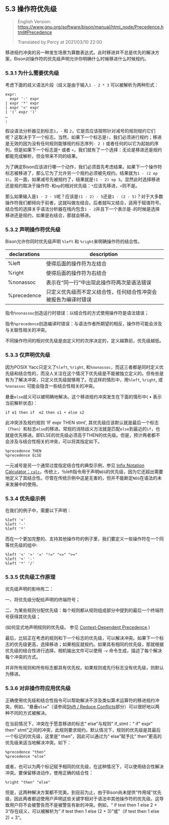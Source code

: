 ## 5.3 操作符优先级

> English Version: https://www.gnu.org/software/bison/manual/html_node/Precedence.html#Precedence
>
> Translated by Percy at 2021/03/10 22:00

移进规约冲突的另一种发生场景为算数表达式。此时移进并不总是优先的解决方案，Bison对操作符的优先级声明允许你明确什么时候移进什么时候规约。



### 5.3.1 为什么需要优先级

考虑下面的歧义语法片段（歧义是由于输入`1 - 2 * 3` 可以被解析为两种形式：

```
expr:
  expr '-' expr
| expr '*' expr
| expr '<' expr
| '(' expr ')'
…
;
```

假设语法分析器见到标志`1`，`-` 和 `2`，它是否应该按照针对减号的规则规约它们呢？这取决于下一个标志。当然，如果下一个标志是`)`，我们必须进行规约；移进是无效的因为没有任何规则能够规约标志序列`- 2 )` 或者任何的以它为起始的序列。但是如果下一个标志是`*` 或者 `<`，我们就有了一个选择：无论是移进还是规约都能完成解析，但会带来不同的结果。

为了确定Bison应该进行哪一个动作，我们必须首先考虑结果。如果下一个操作符标志被移进了，那么它为了允许另一个规约必须被先规约。结果就为`1 - (2 op 3)`。另一面，如果减号先被规约了，结果就是`(1 - 2) op 3`。显然此时选择移进还是规约取决于操作符`-`和`op`的相对优先级：`*`应该先移进，`<`则不是。

那么如果输入是`1 - 2 - 5`呢？应该是`(1 - 2) - 5`还是`1 - (2 - 5)`？对于大多数操作符我们都倾向于前者，这就叫做左结合。后者就叫又结合，适用于赋值符号。结合性的选择关乎语法分析器在栈内包含`1 - 2`并且下一个表示是`-`的时候是选择移进还是规约，如果是右结合，那就会移进。

### 5.3.2 声明操作符优先级

Bison允许你同时优先级声明 `%left` 和 `%right`来明确操作符的结合性。

| declarations | description                                                  |
| ------------ | ------------------------------------------------------------ |
| %left        | 使得后面的操作符为左结合                                     |
| %right       | 使得后面的操作符为右结合                                     |
| %nonassoc    | 表示在“同一行”中出现此操作符两次是语法错误                   |
| %precedence  | 只定义优先级而不定义结合性，任何结合性冲突会被报告为编译时错误 |

指令`%nonassoc`创造运行时错误：以结合性的方式使用操作符是语法错误；

指令`%precedence`创造编译时错误：与语法作者所期望的相反，操作符可能会涉及与关联性相关的冲突。

不同操作符间的相对优先级是由定义时的次序决定的，定义越靠前，优先级越低。

### 5.3.3 仅声明优先级

因为POSIX Yacc只定义了`%left`, `%right`, 和`%nonassoc`，而这三者都是同时定义优先级和结合性的，而没人关注在这个情况下优先级是不能被独立定义的。但有些是有为了解决冲突，只定义优先级就够用了。在这样的情形中，用`%left`, `%right`, 或 `%nonassoc` 可能会隐含一些结合性相关的冲突。

悬垂`else`歧义可以被明确地解决。这个移进规约冲突发生在下面的情形中( • 表示当前解析状态)：

```
if e1 then if  e2 then s1 • else s2
```

此冲突涉及规约规则 ‘IF expr THEN stmt’, 其优先级应该默认就是最后一个标志（`Then`）和标志`else`的移进。常规的消除歧义方法就是匹配`else`到最近的`if`，也就是优先移进。即ELSE的优先级必须高于THEN的优先级。但是，预计两者都不会涉及与结合性相关的冲突，可以将其指定如下。

```
%precedence THEN
%precedence ELSE
```

一元减号是另一个通常过度指定结合性的典型示例，参见 [Infix Notation Calculator：`calc`](https://www.gnu.org/software/bison/manual/html_node/Infix-Calc.html)。传统上，％left指令用于声明`NEG`的优先级，因为它还超出需要地定义了其结合性。尽管在传统示例中这是无害的，但并不能断定`NEG`在语法的未来发展中的使用。

### 5.3.4 优先级示例

在我们的例子中，需要以下声明：

```
%left '<'
%left '-'
%left '*'
```

而在一个更加完整的、支持其他操作符的例子里，我们要定义一些操作符在一个同等优先级的组中:

```
%left '<' '>' '=' "!=" "<=" ">="
%left '+' '-'
%left '*' '/'
```

### 5.3.5 优先级工作原理

优先级声明的影响有二：

一、将优先级分配给声明的终端符号；

二、为某些规则分配优先级：每个规则都从规则组成部分中提到的最后一个终端符号获得其优先级；

 (如何显式地声明规则的优先级。 参见 [Context-Dependent Precedence](https://www.gnu.org/software/bison/manual/html_node/Contextual-Precedence.html).)

最后，比较正在考虑的规则和下一个标志的优先级，可以解决冲突。如果下一个标志的优先级更高，选择移进；如果相反就规约。如果具有相同的优先级，那就根据优先级的结合性进行选择。相机输出文件可以使用 `-v` 命令生成，描述了每个解决每个冲突的方式。

并非所有规则和所有标志都具有优先权。如果规则或先行标志没有优先级，则默认为移进。

### 5.3.6 对非操作符应用优先级

正确使用优先级和结合性指令可以帮助解决不涉及类似算术运算符的移进规约冲突。例如，“悬垂`else`”（请参阅[Shift / Reduce Conflicts](https://www.gnu.org/software/bison/manual/html_node/Shift_002fReduce.html)部分）可以很好地以两种不同的方式被解决。

在当前情况下，冲突在于愿意移进的标志“ else”与规则“ if_stmt：“ if” expr“ then” stmt”之间的冲突，此规则要求规约。默认情况下，规则的优先级是其最后一个标记的优先级，这里是“ then”，因此可以通过为“ else”赋予比“ then”更高的优先级来适当地解决冲突。如下：

```
%precedence "then"
%precedence "else"
```

或者，也可以为两个标记赋予相同的优先级，在这种情况下，可以使用结合性解决冲突。要保留移进动作，使用正确的结合性：

```
%right "then" "else"
```

但是，这两种解决方案都不完美。到目前为止，由于Bison尚未提供“作用域”优先级，因此两者都迫使用户声明这些关键字相对于语法中其他操作符的优先级。这导致用户将不会被警告而不是被警告有新的冲突。例如，“ if test then 1 else 2 + 3“存在歧义，可以被解析为“ if test then 1 else (2 + 3)”或”（if test then 1 else 2) + 3“。

